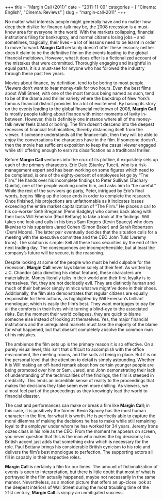 +++
title = "Margin Call (2011)"
date = "2011-11-09"
categories = [
  "Cinema: English",
  "Cinema: Reviews"
]
slug = "margin-call-2011"
+++

No matter what interests people might generally have and no matter how deep their dislike for finance-talk may be, the 2008 recession is a must-know area for everyone in the world. With the markets collapsing, financial institutions filing for bankruptcy, and normal citizens losing jobs – and sometimes, tragically, their lives – a lot of lessons need to be learnt in order to move forward. **Margin Call** certainly doesn’t offer these lessons; neither does it claim to be the definitive film on the events leading to the global financial meltdown. However, what it does offer is a fictionalized account of the mistakes that were committed. Thoroughly engaging and insightful in equal parts, it is a must-see for anyone who has followed the industry through these past few years.

Movies about finance, by definition, tend to be boring to most people. Viewers don’t want to hear money-talk for two hours. Even the best films about Wall Street, with one of the most famous being named as such, tend to be of the drama and thriller variety where the backdrop of New York’s famous financial district provides for a lot of excitement. By basing its story on the events leading to the global financial meltdown of 2008, **Margin Call** is mostly people talking about finance with minor moments of levity in-between. However, this is definitely one instance where all of the money-talk never feels bland or boring. The film doesn’t descend into the deepest recesses of financial technicalities, thereby distancing itself from the viewer. If someone understands all the finance-talk, then they will be able to enjoy the conversations the characters have in the film. If someone doesn’t, then the movie has sufficient exposition to keep the casual viewer engaged while still offering enough to earn its classification as a traditional thriller.

Before **Margin Call** ventures into the crux of its plotline, it exquisitely sets up each of the primary characters. Eric Dale (Stanley Tucci), who is a risk-management expert and has been working on some figures which need to be completed, is one of the eighty-percent of employees let go by “The Firm.” He hands over his incomplete findings to Peter Sullivan (Zachary Quinto), one of the people working under him, and asks him to “be careful.” While the rest of the survivors go party, Peter, intrigued by Eric’s final words, begins filling up the loose ends in order to complete the research. Once finished, his projections are unfathomable as it indicates losses exceeding the entire market capitalization of “The Firm.” He places a call to his co-worker Seth Bregman (Penn Badgley) who comes back along with their boss Will Emerson (Paul Bettany) to take a look at the findings. Will takes one look and calls in his boss Sam Rogers (Kevin Spacey) who does likewise to his superiors Jared Cohen (Simon Baker) and Sarah Robertson (Demi Moore). The latter pair eventually decides that the situation calls for a meeting with the executive committee and the CEO John Tuld (Jeremy Irons). The solution is simple: Sell all these toxic securities by the end of the next trading day. The consequences are incomprehensible, but at least the company’s future will be secure, is the reasoning.

Despite looking at some of the people who must be held culpable for the recession, **Margin Call** never lays blame solely at their feet. As written by J.C. Chandor (also directing his debut feature), these characters are materialistic. Money literally talks in their world and their first loyalty is to themselves. Yet, they are not decidedly evil. They are distinctly human and much of their behavior simply mimics what we might’ve done in their shoes. Additionally, the film also demonstrates that regular citizens are equally responsible for their actions, as highlighted by Will Emerson’s brilliant monologue, which is easily the film’s best. They want mortgages to pay for all the comforts in their lives while turning a blind-eye to the associated risks. But the moment their world collapses, they are quick to blame someone else instead of looking at themselves. Yes, the major financial institutions and the unregulated markets must take the majority of the blame for what happened, but that doesn’t completely absolve the common man of his mistakes.

The ambience the film sets up is the primary reason it is so effective. On a purely visual level, this isn’t that difficult to accomplish with the office environment, the meeting rooms, and the suits all being in place. But it is on the personal level that the attention to detail is simply astounding. Whether it is Will making an off-hand remark about how certain younger people are being promoted over him or Sam, Jared, and John demonstrating their lack of understanding of the technicalities of the findings, the film is steeped in credibility. This lends an incredible sense of reality to the proceedings that makes the decisions they take seem even more chilling. As viewers, we almost feel part of the proceedings as they knowingly lead the world to financial disaster.

The cast and performances can make or break a film like **Margin Call**; in this case, it is positively the former. Kevin Spacey has the most human character in the film, for what it is worth. He is perfectly able to capture the moral dilemma of making the decisions he has to make while still remaining loyal to the employer under whom he has worked for 34 years. Jeremy Irons oozes class in his role as the CEO. From the moment he appears on screen, you never question that this is the man who makes the big decisions; his British accent just adds that something extra which is necessary for the role. Paul Bettany brings his considerable British cynicism to his role and delivers the film’s best monologue to perfection. The supporting actors all fill in capably in their respective roles.

**Margin Call** is certainly a film for our times. The amount of fictionalization of events is open to interpretation, but there is little doubt that most of what is portrayed in the film actually happened, maybe not necessarily in the same manner. Nevertheless, as a motion picture that offers an up-close look at the deepest interiors of Wall Street during the most troubling time of the 21st century, **Margin Call** is simply an unmitigated success.
